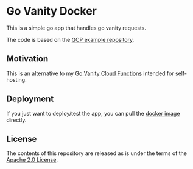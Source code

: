 # Go Vanity Docker

This is a simple go app that handles go vanity requests. 

The code is based on the [GCP example repository](https://github.com/GoogleCloudPlatform/govanityurls).

## Motivation

This is an alternative to my [Go Vanity Cloud Functions](https://github.com/KrishnaIyer/go-vanity-cloud-function) intended for self-hosting.

## Deployment

If you just want to deploy/test the app, you can pull the [docker image](https://hub.docker.com/repository/docker/krishnaiyer/go-vanity-docker) directly.

## License

The contents of this repository are released as is under the terms of the [Apache 2.0 License](LICENSE).
